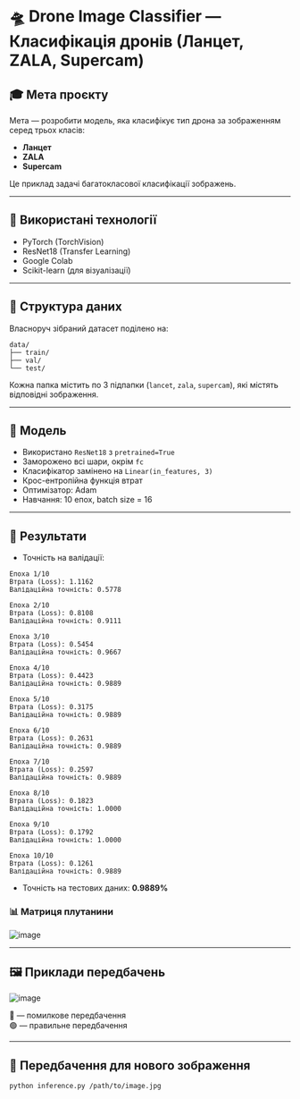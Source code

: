 # 🛸 Drone Image Classifier — Класифікація дронів (Ланцет, ZALA, Supercam)

## 🎓 Мета проєкту

Мета — розробити модель, яка класифікує тип дрона за зображенням серед трьох класів:

- **Ланцет**
- **ZALA**
- **Supercam**

Це приклад задачі багатокласової класифікації зображень.

---

## 🧠 Використані технології

- PyTorch (TorchVision)
- ResNet18 (Transfer Learning)
- Google Colab
- Scikit-learn (для візуалізації)

---

## 📁 Структура даних

Власноруч зібраний датасет поділено на:

```
data/
├── train/
├── val/
└── test/
```

Кожна папка містить по 3 підпапки (`lancet`, `zala`, `supercam`), які містять відповідні зображення.

---

## 🧪 Модель

- Використано `ResNet18` з `pretrained=True`
- Заморожено всі шари, окрім `fc`
- Класифікатор замінено на `Linear(in_features, 3)`
- Крос-ентропійна функція втрат
- Оптимізатор: Adam
- Навчання: 10 епох, batch size = 16

---

## 🎯 Результати

- Точність на валідації:
```
Епоха 1/10
Втрата (Loss): 1.1162
Валідаційна точність: 0.5778

Епоха 2/10
Втрата (Loss): 0.8108
Валідаційна точність: 0.9111

Епоха 3/10
Втрата (Loss): 0.5454
Валідаційна точність: 0.9667

Епоха 4/10
Втрата (Loss): 0.4423
Валідаційна точність: 0.9889

Епоха 5/10
Втрата (Loss): 0.3175
Валідаційна точність: 0.9889

Епоха 6/10
Втрата (Loss): 0.2631
Валідаційна точність: 0.9889

Епоха 7/10
Втрата (Loss): 0.2597
Валідаційна точність: 0.9889

Епоха 8/10
Втрата (Loss): 0.1823
Валідаційна точність: 1.0000

Епоха 9/10
Втрата (Loss): 0.1792
Валідаційна точність: 1.0000

Епоха 10/10
Втрата (Loss): 0.1261
Валідаційна точність: 0.9889
```

- Точність на тестових даних: **0.9889%**

### 📊 Матриця плутанини

![image](https://github.com/user-attachments/assets/cc9db394-2586-446c-afd5-d6b7c7c7e2ae)


---

## 🖼️ Приклади передбачень

![image](https://github.com/user-attachments/assets/c4115008-120c-4da2-9b9d-881cdb09ef37)


🔴 — помилкове передбачення  
🟢 — правильне передбачення

---

## 🚀 Передбачення для нового зображення

```bash
python inference.py /path/to/image.jpg
```
